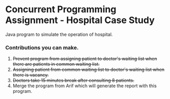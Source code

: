 # Concurrent Programming Assignment - Hospital Case Study
Java program to simulate the operation of hospital.

### Contributions you can make.
1. ~~Prevent program from assigning patient to doctor's waiting list when there are patients in common waiting list.~~
2. ~~Assigning patient from common waiting list to doctor's waiting list when there is vacancy.~~
3. ~~Doctors take 15 minutes break after consulting 8 patients.~~
4. Merge the program from Arif which will generate the report with this program.   


